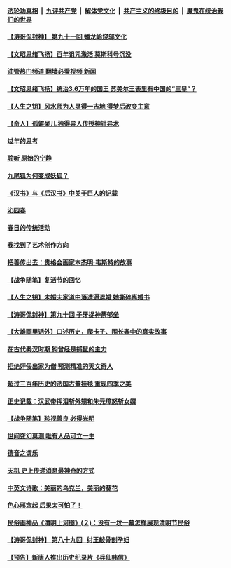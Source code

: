 ####  [法轮功真相](../../../../basic/blob/master/README.md?t=04242031) &nbsp;|&nbsp; [九评共产党](../../../../9ping.md/blob/master/README.md?t=04242031) &nbsp;|&nbsp; [解体党文化](../../../../jtdwh.md/blob/master/README.md?t=04242031)  &nbsp;|&nbsp; [共产主义的终极目的](../../../../gczydzjmd.md/blob/master/README.md?t=04242031) &nbsp;|&nbsp; [魔鬼在统治我们的世界](../../../../mgztzwmdsj.md/blob/master/README.md?t=04242031) 

#### [【涛哥侃封神】 第九十一回   蟠龙岭烧邬文化](../pages/prog647/a103408726.md?t=04242031) 

#### [【文昭思绪飞扬】百年诅咒激活 莫斯科号沉没](../pages/prog647/a103408657.md?t=04242031) 

#### [油管热门频道 翻墙必看视频 新闻](http://78.141.244.201:81/youtube.html?04242031)

#### [【文昭思绪飞扬】统治3.6万年的国王 苏美尔王表里有中国的“三皇”？](../pages/prog647/a103408641.md?t=04242031) 

#### [【人生之钥】风水师为人寻得一吉地 得梦后改变主意](../pages/prog647/a103408042.md?t=04242031) 

#### [【奇人】孤僻呆儿 独得异人传授神针异术](../pages/prog647/a103408034.md?t=04242031) 

#### [过年的思考](../pages/prog647/a103407155.md?t=04242031) 

#### [聆听 原始的宁静](../pages/prog647/a103407150.md?t=04242031) 

#### [九尾狐为何变成妖狐？](../pages/prog647/a103406162.md?t=04242031) 

#### [《汉书》与《后汉书》中关于巨人的记载](../pages/prog647/a103406124.md?t=04242031) 

#### [沁园春](../pages/prog647/a103405189.md?t=04242031) 

#### [春日的传统活动](../pages/prog647/a103404335.md?t=04242031) 

#### [我找到了艺术创作方向](../pages/prog647/a103404309.md?t=04242031) 

#### [把善传出去：贵格会画家本杰明‧韦斯特的故事](../pages/prog647/a103403431.md?t=04242031) 

#### [【战争随笔】复活节的回忆](../pages/prog647/a103403366.md?t=04242031) 

#### [【人生之钥】未婚夫家道中落遭逼退婚 她撕碎离婚书](../pages/prog647/a103401979.md?t=04242031) 

#### [【涛哥侃封神】第九十回 子牙捉神荼郁垒](../pages/prog647/a103402690.md?t=04242031) 

#### [【大雄画里话外】口述历史，爬卡子、围长春中的真实故事](../pages/prog647/a103402632.md?t=04242031) 

#### [在古代秦汉时期 狗曾经是捕鼠的主力](../pages/prog647/a103401929.md?t=04242031) 

#### [拒绝奸佞出家为僧 预测精准的天文奇人](../pages/prog647/a103400934.md?t=04242031) 

#### [超过三百年历史的法国古董挂毯 重现四季之美](../pages/prog647/a103400920.md?t=04242031) 

#### [正史记载：汉武帝挥泪斩外甥和朱元璋怒斩女婿](../pages/prog647/a103400144.md?t=04242031) 

#### [【战争随笔】珍视善良 必得光明](../pages/prog647/a103400141.md?t=04242031) 

#### [世间变幻莫测 唯有人品可立一生](../pages/prog647/a103399172.md?t=04242031) 

#### [德音之谓乐](../pages/prog647/a103398983.md?t=04242031) 

#### [天机 史上传递消息最神奇的方式](../pages/prog647/a103398269.md?t=04242031) 

#### [中英文诗歌：美丽的乌克兰，美丽的葵花](../pages/prog647/a103398265.md?t=04242031) 

#### [色心邪念起 后果太可怕了！](../pages/prog647/a103397438.md?t=04242031) 

#### [民俗画神品《清明上河图》(２)：没有一坟一墓怎样展现清明节民俗](../pages/prog647/a103397422.md?t=04242031) 

#### [【涛哥侃封神】 第八十九回   纣王敲骨剖孕妇](../pages/prog647/a103397216.md?t=04242031) 

#### [【预告】新唐人推出历史纪录片《兵仙韩信》](../pages/prog647/a103396445.md?t=04242031) 

<img src='http://gfw-breaker.win/goodnews/indexes/prog647.md' width='0px' height='0px'/>
